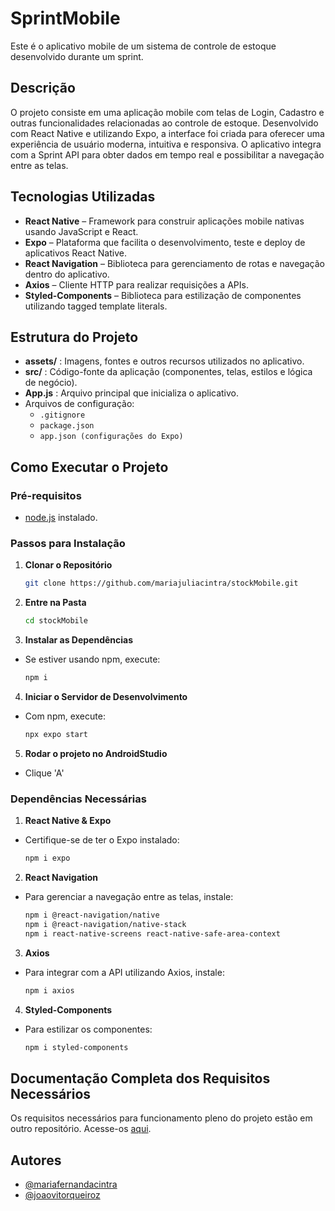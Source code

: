 # SprintMobile

Este é o aplicativo mobile de um sistema de controle de estoque desenvolvido durante um sprint.

## Descrição

O projeto consiste em uma aplicação mobile com telas de Login, Cadastro e outras funcionalidades relacionadas ao controle de estoque. Desenvolvido com React Native e utilizando Expo, a interface foi criada para oferecer uma experiência de usuário moderna, intuitiva e responsiva. O aplicativo integra com a Sprint API para obter dados em tempo real e possibilitar a navegação entre as telas.

## Tecnologias Utilizadas

- **React Native** – Framework para construir aplicações mobile nativas usando JavaScript e React.
- **Expo** – Plataforma que facilita o desenvolvimento, teste e deploy de aplicativos React Native.
- **React Navigation** – Biblioteca para gerenciamento de rotas e navegação dentro do aplicativo.
- **Axios** – Cliente HTTP para realizar requisições a APIs.
- **Styled-Components** – Biblioteca para estilização de componentes utilizando tagged template literals.

## Estrutura do Projeto

- **assets/** : Imagens, fontes e outros recursos utilizados no aplicativo.
- **src/** : Código-fonte da aplicação (componentes, telas, estilos e lógica de negócio).
- **App.js** : Arquivo principal que inicializa o aplicativo.
- Arquivos de configuração:
  - `.gitignore`
  - `package.json`
  - `app.json (configurações do Expo)`

## Como Executar o Projeto

### Pré-requisitos

- [node.js](https://nodejs.org/) instalado.

### Passos para Instalação

1. **Clonar o Repositório**

   ```bash
   git clone https://github.com/mariajuliacintra/stockMobile.git

   ```

2. **Entre na Pasta**

   ```bash
   cd stockMobile
   ```

3. **Instalar as Dependências**

- Se estiver usando npm, execute:

  ```bash
  npm i
  ```

4. **Iniciar o Servidor de Desenvolvimento**

- Com npm, execute:
  ```bash
  npx expo start
  ```

5. **Rodar o projeto no AndroidStudio**

- Clique 'A'

### Dependências Necessárias

1. **React Native & Expo**

- Certifique-se de ter o Expo instalado:

  ```bash
  npm i expo
  ```

2. **React Navigation**

- Para gerenciar a navegação entre as telas, instale:

  ```bash
  npm i @react-navigation/native
  npm i @react-navigation/native-stack
  npm i react-native-screens react-native-safe-area-context
  ```

3. **Axios**

- Para integrar com a API utilizando Axios, instale:

  ```bash
  npm i axios
  ```

4. **Styled-Components**

- Para estilizar os componentes:

  ```bash
  npm i styled-components
  ```

## Documentação Completa dos Requisitos Necessários

Os requisitos necessários para funcionamento pleno do projeto estão em outro repositório. Acesse-os [aqui](https://github.com/mariajuliacintra/stockApi).

## Autores

- [@mariafernandacintra](https://github.com/MariaFernandaCintra)
- [@joaovitorqueiroz](https://github.com/Joqueiroz)